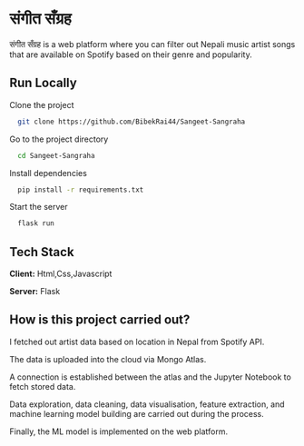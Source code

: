 
# संगीत सँग्रह

संगीत सँग्रह is a web platform where you can filter out Nepali music artist songs that are available on Spotify based on their genre and popularity. 


## Run Locally

Clone the project

```bash
  git clone https://github.com/BibekRai44/Sangeet-Sangraha
```

Go to the project directory

```bash
  cd Sangeet-Sangraha
```

Install dependencies

```bash
  pip install -r requirements.txt
```

Start the server

```bash
  flask run
```


## Tech Stack

**Client:** Html,Css,Javascript

**Server:** Flask



## How is this project carried out?


I fetched out artist data based on location in Nepal from Spotify API.


The data is uploaded into the cloud via Mongo Atlas.


A connection is established between the atlas and the Jupyter Notebook to fetch stored data.


Data exploration, data cleaning, data visualisation, feature extraction, and machine learning model building are carried out during the process.


Finally, the ML model is implemented on the web platform.


